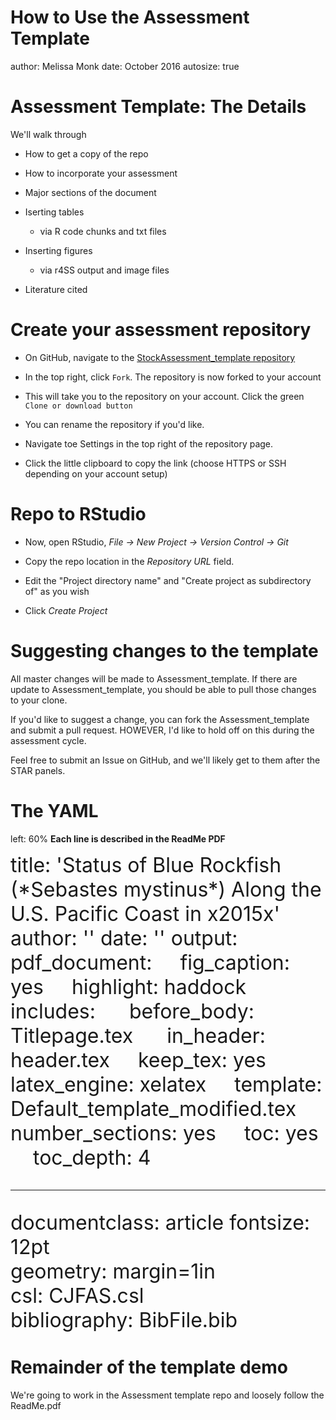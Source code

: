 How to Use the Assessment Template 
========================================================
author: Melissa Monk
date: October 2016
autosize: true

Assessment Template: The Details
========================================================
We'll walk through 

- How to get a copy of the repo

- How to incorporate your assessment

- Major sections of the document

- Iserting tables
  - via R code chunks and txt files
  
- Inserting figures
  - via r4SS output and image files
  
- Literature cited


Create your assessment repository
========================================================
- On GitHub, navigate to the [StockAssessment_template repository](https://github.com/melmonk/StockAssessment_template)

- In the top right, click `Fork`. The repository is now forked to your account

- This will take you to the repository on your account.  Click the green `Clone or download button`

- You can rename the repository if you'd like.

- Navigate toe Settings in the top right of the repository page.

- Click the little clipboard to copy the link (choose HTTPS or SSH depending on your account setup)


Repo to RStudio 
========================================================
- Now, open RStudio, *File -> New Project -> Version Control -> Git*

- Copy the repo location in the *Repository URL* field.

- Edit the "Project directory name" and "Create project as subdirectory of"
as you wish

- Click *Create Project*



Suggesting changes to the template
========================================================

All master changes will be made to Assessment_template.  If there are
update to Assessment_template, you should be able to pull those changes
to your clone.

If you'd like to suggest a change, you can fork the Assessment_template
and submit a pull request.  HOWEVER, I'd like to hold off on this during 
the assessment cycle.

Feel free to submit an Issue on GitHub, and we'll likely get to them after
the STAR panels.



The YAML
========================================================
left: 60% 
**Each line is described in the ReadMe PDF**

<font size="6">
title: 'Status of Blue Rockfish (*Sebastes mystinus*) Along the U.S. Pacific Coast in x2015x'   
author: ''    
date: ''   
output:   
&nbsp;&nbsp;  pdf_document:    
&nbsp;&nbsp;&nbsp;    fig_caption: yes   
&nbsp;&nbsp;&nbsp;    highlight: haddock   
&nbsp;&nbsp;&nbsp;    includes:   
&nbsp;&nbsp;&nbsp;&nbsp;      before_body: Titlepage.tex   
&nbsp;&nbsp;&nbsp;&nbsp;     in_header: header.tex    
&nbsp;&nbsp;&nbsp;    keep_tex: yes    
&nbsp;&nbsp;&nbsp;    latex_engine: xelatex    
&nbsp;&nbsp;&nbsp;    template: Default_template_modified.tex   
&nbsp;&nbsp;&nbsp;    number_sections: yes   
&nbsp;&nbsp;&nbsp;    toc: yes   
&nbsp;&nbsp;&nbsp;    toc_depth: 4   

***
documentclass: article
fontsize: 12pt   
geometry: margin=1in   
csl: CJFAS.csl   
bibliography: BibFile.bib</font>

Remainder of the template demo
========================================================
We're going to work in the Assessment template repo and loosely follow
the ReadMe.pdf

